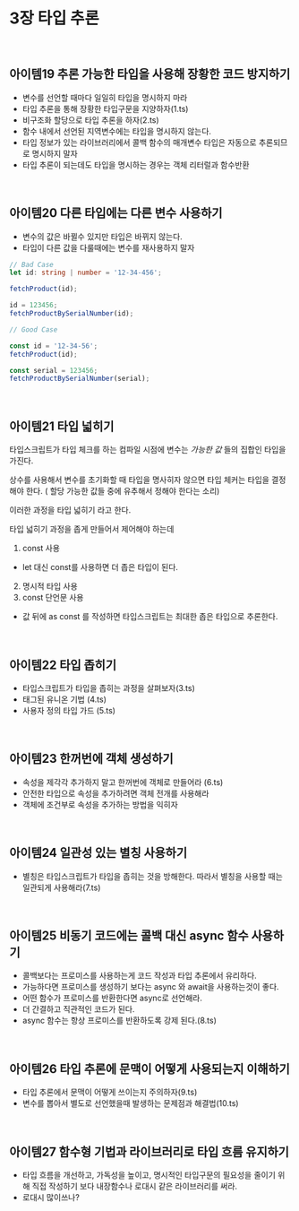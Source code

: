 # 3장 타입 추론

<br />

## 아이템19 추론 가능한 타입을 사용해 장황한 코드 방지하기

- 변수를 선언할 때마다 일일히 타입을 명시하지 마라
- 타입 추론을 통해 장황한 타입구문을 지양하자(1.ts)
- 비구조화 할당으로 타입 추론을 하자(2.ts)
- 함수 내에서 선언된 지역변수에는 타입을 명시하지 않는다.
- 타입 정보가 있는 라이브러리에서 콜백 함수의 매개변수 타입은 자동으로 추론되므로 명시하지 말자
- 타입 추론이 되는데도 타입을 명시하는 경우는 객체 리터럴과 함수반환

<br />

## 아이템20 다른 타입에는 다른 변수 사용하기

- 변수의 값은 바뀔수 있지만 타입은 바뀌지 않는다.
- 타입이 다른 값을 다룰때에는 변수를 재사용하지 말자

```ts
// Bad Case
let id: string | number = '12-34-456';

fetchProduct(id);

id = 123456;
fetchProductBySerialNumber(id);

// Good Case

const id = '12-34-56';
fetchProduct(id);

const serial = 123456;
fetchProductBySerialNumber(serial);
```

<br />

## 아이템21 타입 넓히기

타입스크립트가 타입 체크를 하는 컴파일 시점에 변수는 _가능한 값_ 들의 집합인 타입을 가진다.

상수를 사용해서 변수를 초기화할 때 타입을 명사히자 않으면 타입 체커는 타입을 결정해야 한다. ( 할당 가능한 값들 중에 유추해서 정해야 한다는 소리)

이러한 과정을 타입 넓히기 라고 한다.

타입 넓히기 과정을 좁게 만들어서 제어해야 하는데

1. const 사용

- let 대신 const를 사용하면 더 좁은 타입이 된다.

2. 명시적 타입 사용
3. const 단언문 사용

- 값 뒤에 as const 를 작성하면 타입스크립트는 최대한 좁은 타입으로 추론한다.

<br />

## 아이템22 타입 좁히기

- 타입스크립트가 타입을 좁히는 과정을 살펴보자(3.ts)
- 태그된 유니온 기법 (4.ts)
- 사용자 정의 타입 가드 (5.ts)

<br />

## 아이템23 한꺼번에 객체 생성하기

- 속성을 제각각 추가하지 말고 한꺼번에 객체로 만들어라 (6.ts)
- 안전한 타입으로 속성을 추가하려면 객체 전개를 사용해라
- 객체에 조건부로 속성을 추가하는 방법을 익히자

<br />

## 아이템24 일관성 있는 별칭 사용하기

- 별칭은 타입스크립트가 타입을 좁히는 것을 방해한다. 따라서 별칭을 사용할 때는 일관되게 사용해라(7.ts)

<br />

## 아이템25 비동기 코드에는 콜백 대신 async 함수 사용하기

- 콜백보다는 프로미스를 사용하는게 코드 작성과 타입 추론에서 유리하다.
- 가능하다면 프로미스를 생성하기 보다는 async 와 await을 사용하는것이 좋다.
- 어떤 함수가 프로미스를 반환한다면 async로 선언해라.
- 더 간결하고 직관적인 코드가 된다.
- async 함수는 항상 프로미스를 반환하도록 강제 된다.(8.ts)

<br />

## 아이템26 타입 추론에 문맥이 어떻게 사용되는지 이해하기

- 타입 추론에서 문맥이 어떻게 쓰이는지 주의하자(9.ts)
- 변수를 뽑아서 별도로 선언했을때 발생하는 문제점과 해결법(10.ts)

<br />

## 아이템27 함수형 기법과 라이브러리로 타입 흐름 유지하기

- 타입 흐름을 개선하고, 가독성을 높이고, 명시적인 타입구문의 필요성을 줄이기 위해 직접 작성하기 보다 내장함수나 로대시 같은 라이브러리를 써라.
- 로대시 많이쓰나?
